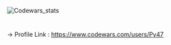 ![Codewars_stats](https://user-images.githubusercontent.com/104838272/188128307-e3b75744-d506-41c7-acc8-a5c5dfd39e49.png)
#
-> Profile Link : https://www.codewars.com/users/Py47
